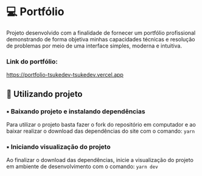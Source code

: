 💻 Portfólio
============

Projeto desenvolvido com a finalidade de fornecer um portfólio profissional demonstrando de forma objetiva minhas capacidades técnicas e resolução de problemas por meio de uma interface simples, moderna e intuitiva.

### Link do portfólio:
https://portfolio-tsukedev-tsukedev.vercel.app

🎲 Utilizando projeto
---------------------

### ▪️ Baixando projeto e instalando dependências

Para utilizar o projeto basta fazer o fork do repositório em computador e ao baixar realizar o download das dependências do site com o comando: `yarn`

### ▪️ Iniciando visualização do projeto

Ao finalizar o download das dependências, inicie a visualização do projeto em ambiente de desenvolvimento com o comando: `yarn dev`